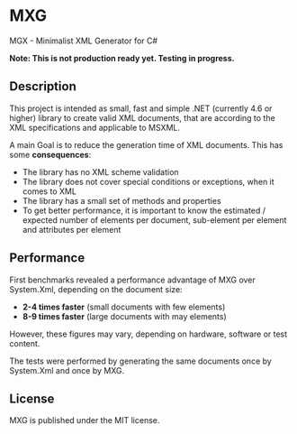 # MXG
MGX - Minimalist XML Generator for C#

**Note: This is not production ready yet. Testing in progress.**

## Description

This project is intended as small, fast and simple .NET (currently 4.6 or higher) library to create valid XML documents, that are according to the XML specifications and applicable to MSXML.

A main Goal is to reduce the generation time of XML documents. This has some **consequences**:
* The library has no XML scheme validation
* The library does not cover special conditions or exceptions, when it comes to XML
* The library has a small set of methods and properties
* To get better performance, it is important to know the estimated / expected number of elements per document, sub-element per element and attributes per element

## Performance

First benchmarks revealed a performance advantage of MXG over System.Xml, depending on the document size:
* **2-4 times faster** (small documents with few elements)
* **8-9 times faster** (large documents with may elements)

However, these figures may vary, depending on hardware, software or test content.

The tests were performed by generating the same documents once by System.Xml and once by MXG.

## License
MXG is published under the MIT license.
